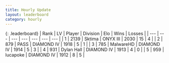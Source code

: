 ```yaml
---
title: Hourly Update
layout: leaderboard
category: hourly
---
```


{: .leaderboard}
| Rank | LV | Player | Division | Elo | Wins | Losses |
| --- | --- | --- | --- | --- | --- | --- |
| <span data-change="0">1</span> | 2139 | <span title="ID: 353063">Sktima</span> | ONYX III | <span data-change="-28">2030</span> | <span data-change="3">15</span> | <span data-change="3">4</span> |
| <span data-change="0">2</span> | 879 | <span title="ID: 720567">PASS</span> | DIAMOND IV | <span data-change="0">1918</span> | <span data-change="0">5</span> | <span data-change="0">1</span> |
| <span data-change="1">3</span> | 785 | <span title="ID: 261794">MalwareHD</span> | DIAMOND IV | <span data-change="13">1914</span> | <span data-change="2">5</span> | <span data-change="0">3</span> |
| <span data-change="-">4</span> | 931 | <span title="ID: 174294">Dylan Hall</span> | DIAMOND IV | <span data-change="-">1913</span> | <span data-change="-">4</span> | <span data-change="-">0</span> |
| <span data-change="-2">5</span> | 959 | <span title="ID: 41925">lucapoke</span> | DIAMOND IV | <span data-change="11">1912</span> | <span data-change="3">8</span> | <span data-change="3">5</span> |